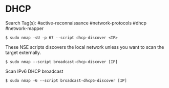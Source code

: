 # DHCP

Search Tag(s): #active-reconnaissance #network-protocols #dhcp #network-mapper

```
$ sudo nmap -sU -p 67 --script dhcp-discover <IP>
```

These NSE scripts discovers the local network unless you want to scan the target externally.

```
$ sudo nmap --script broadcast-dhcp-discover [IP]
```

Scan IPv6 DHCP broadcast

```
$ sudo nmap -6 --script broadcast-dhcp6-discover [IP]
```